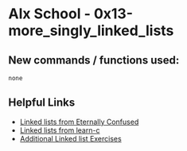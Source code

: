 # Alx School - 0x13-more_singly_linked_lists

## New commands / functions used:
``none``
## Helpful Links
* [Linked lists from Eternally Confused](http://www.eternallyconfuzzled.com/tuts/datastructures/jsw_tut_linklist.aspx)
* [Linked lists from learn-c](http://www.learn-c.org/en/Linked_lists)
* [Additional Linked list Exercises](https://www.hackerrank.com/domains/data-structures/linked-lists)
